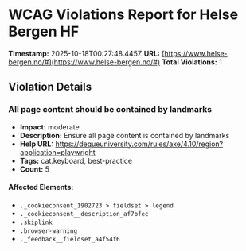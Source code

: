 # WCAG Violations Report for Helse Bergen HF

**Timestamp:** 2025-10-18T00:27:48.445Z
**URL:** [https://www.helse-bergen.no/#](https://www.helse-bergen.no/#)
**Total Violations:** 1

## Violation Details

### All page content should be contained by landmarks

- **Impact:** moderate
- **Description:** Ensure all page content is contained by landmarks
- **Help URL:** https://dequeuniversity.com/rules/axe/4.10/region?application=playwright
- **Tags:** cat.keyboard, best-practice
- **Count:** 5

#### Affected Elements:

- `._cookieconsent_1902723 > fieldset > legend`
- `._cookieconsent__description_af7bfec`
- `.skiplink`
- `.browser-warning`
- `._feedback__fieldset_a4f54f6`
